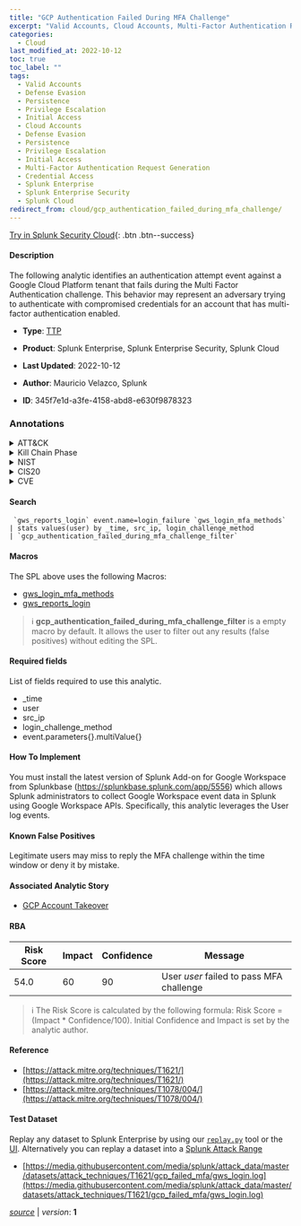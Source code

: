 ```yaml
---
title: "GCP Authentication Failed During MFA Challenge"
excerpt: "Valid Accounts, Cloud Accounts, Multi-Factor Authentication Request Generation"
categories:
  - Cloud
last_modified_at: 2022-10-12
toc: true
toc_label: ""
tags:
  - Valid Accounts
  - Defense Evasion
  - Persistence
  - Privilege Escalation
  - Initial Access
  - Cloud Accounts
  - Defense Evasion
  - Persistence
  - Privilege Escalation
  - Initial Access
  - Multi-Factor Authentication Request Generation
  - Credential Access
  - Splunk Enterprise
  - Splunk Enterprise Security
  - Splunk Cloud
redirect_from: cloud/gcp_authentication_failed_during_mfa_challenge/
---
```




[Try in Splunk Security Cloud](https://www.splunk.com/en_us/cyber-security.html){: .btn .btn--success}

#### Description

The following analytic identifies an authentication attempt event against a Google Cloud Platform tenant that fails during the Multi Factor Authentication challenge. This behavior may represent an adversary trying to authenticate with compromised credentials for an account that has multi-factor authentication enabled. 

- **Type**: [TTP](https://github.com/splunk/security_content/wiki/Detection-Analytic-Types)
- **Product**: Splunk Enterprise, Splunk Enterprise Security, Splunk Cloud

- **Last Updated**: 2022-10-12
- **Author**: Mauricio Velazco, Splunk
- **ID**: 345f7e1d-a3fe-4158-abd8-e630f9878323

### Annotations
<details>
  <summary>ATT&CK</summary>

<div markdown="1">

#### [ATT&CK](https://attack.mitre.org/)

| ID          | Technique   | Tactic         |
| ----------- | ----------- |--------------- |
| [T1078](https://attack.mitre.org/techniques/T1078/) | Valid Accounts | Defense Evasion, Persistence, Privilege Escalation, Initial Access |

| [T1078.004](https://attack.mitre.org/techniques/T1078/004/) | Cloud Accounts | Defense Evasion, Persistence, Privilege Escalation, Initial Access |

| [T1621](https://attack.mitre.org/techniques/T1621/) | Multi-Factor Authentication Request Generation | Credential Access |

</div>
</details>


<details>
  <summary>Kill Chain Phase</summary>

<div markdown="1">

* Exploitation


</div>
</details>


<details>
  <summary>NIST</summary>

<div markdown="1">

* DE.CM



</div>
</details>

<details>
  <summary>CIS20</summary>

<div markdown="1">

* CIS 3
* CIS 5
* CIS 16



</div>
</details>

<details>
  <summary>CVE</summary>

<div markdown="1">


</div>
</details>


#### Search

```
 `gws_reports_login` event.name=login_failure `gws_login_mfa_methods` 
| stats values(user) by _time, src_ip, login_challenge_method 
| `gcp_authentication_failed_during_mfa_challenge_filter`
```

#### Macros
The SPL above uses the following Macros:
* [gws_login_mfa_methods](https://github.com/splunk/security_content/blob/develop/macros/gws_login_mfa_methods.yml)
* [gws_reports_login](https://github.com/splunk/security_content/blob/develop/macros/gws_reports_login.yml)

> :information_source:
> **gcp_authentication_failed_during_mfa_challenge_filter** is a empty macro by default. It allows the user to filter out any results (false positives) without editing the SPL.



#### Required fields
List of fields required to use this analytic.
* _time
* user
* src_ip
* login_challenge_method
* event.parameters{}.multiValue{}



#### How To Implement
You must install the latest version of Splunk Add-on for Google Workspace from Splunkbase (https://splunkbase.splunk.com/app/5556) which allows Splunk administrators to collect Google Workspace event data in Splunk using Google Workspace APIs. Specifically, this analytic leverages the User log events.
#### Known False Positives
Legitimate users may miss to reply the MFA challenge within the time window or deny it by mistake.

#### Associated Analytic Story
* [GCP Account Takeover](/stories/gcp_account_takeover)




#### RBA

| Risk Score  | Impact      | Confidence   | Message      |
| ----------- | ----------- |--------------|--------------|
| 54.0 | 60 | 90 | User $user$ failed to pass MFA challenge |


> :information_source:
> The Risk Score is calculated by the following formula: Risk Score = (Impact * Confidence/100). Initial Confidence and Impact is set by the analytic author.


#### Reference

* [https://attack.mitre.org/techniques/T1621/](https://attack.mitre.org/techniques/T1621/)
* [https://attack.mitre.org/techniques/T1078/004/](https://attack.mitre.org/techniques/T1078/004/)



#### Test Dataset
Replay any dataset to Splunk Enterprise by using our [`replay.py`](https://github.com/splunk/attack_data#using-replaypy) tool or the [UI](https://github.com/splunk/attack_data#using-ui).
Alternatively you can replay a dataset into a [Splunk Attack Range](https://github.com/splunk/attack_range#replay-dumps-into-attack-range-splunk-server)

* [https://media.githubusercontent.com/media/splunk/attack_data/master/datasets/attack_techniques/T1621/gcp_failed_mfa/gws_login.log](https://media.githubusercontent.com/media/splunk/attack_data/master/datasets/attack_techniques/T1621/gcp_failed_mfa/gws_login.log)



[*source*](https://github.com/splunk/security_content/tree/develop/detections/cloud/gcp_authentication_failed_during_mfa_challenge.yml) \| *version*: **1**
